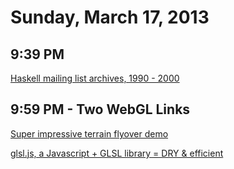 # Sunday, March 17, 2013

## 9:39 PM

[Haskell mailing list archives, 1990 - 2000](http://code.haskell.org/~dons/haskell-1990-2000/)

## 9:59 PM - Two WebGL Links

[Super impressive terrain flyover demo](http://www.zephyrosanemos.com/)

[glsl.js, a Javascript + GLSL library = DRY & efficient](http://blog.greweb.fr/2013/02/glsl-js-a-javascript-glsl-library-dry-efficient/)
